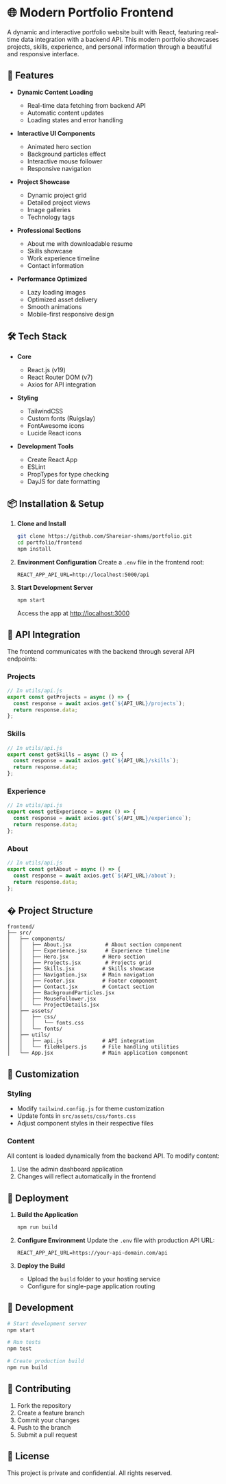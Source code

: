 # 🌐 Modern Portfolio Frontend

A dynamic and interactive portfolio website built with React, featuring real-time data integration with a backend API. This modern portfolio showcases projects, skills, experience, and personal information through a beautiful and responsive interface.

## 🚀 Features

- **Dynamic Content Loading**
  - Real-time data fetching from backend API
  - Automatic content updates
  - Loading states and error handling

- **Interactive UI Components**
  - Animated hero section
  - Background particles effect
  - Interactive mouse follower
  - Responsive navigation

- **Project Showcase**
  - Dynamic project grid
  - Detailed project views
  - Image galleries
  - Technology tags

- **Professional Sections**
  - About me with downloadable resume
  - Skills showcase
  - Work experience timeline
  - Contact information

- **Performance Optimized**
  - Lazy loading images
  - Optimized asset delivery
  - Smooth animations
  - Mobile-first responsive design

## 🛠️ Tech Stack

- **Core**
  - React.js (v19)
  - React Router DOM (v7)
  - Axios for API integration

- **Styling**
  - TailwindCSS
  - Custom fonts (Ruigslay)
  - FontAwesome icons
  - Lucide React icons

- **Development Tools**
  - Create React App
  - ESLint
  - PropTypes for type checking
  - DayJS for date formatting

## 📦 Installation & Setup

1. **Clone and Install**
   ```bash
   git clone https://github.com/Shareiar-shams/portfolio.git
   cd portfolio/frontend
   npm install
   ```

2. **Environment Configuration**
   Create a `.env` file in the frontend root:
   ```env
   REACT_APP_API_URL=http://localhost:5000/api
   ```

3. **Start Development Server**
   ```bash
   npm start
   ```
   Access the app at [http://localhost:3000](http://localhost:3000)

## 🔌 API Integration

The frontend communicates with the backend through several API endpoints:

### Projects
```javascript
// In utils/api.js
export const getProjects = async () => {
  const response = await axios.get(`${API_URL}/projects`);
  return response.data;
};
```

### Skills
```javascript
// In utils/api.js
export const getSkills = async () => {
  const response = await axios.get(`${API_URL}/skills`);
  return response.data;
};
```

### Experience
```javascript
// In utils/api.js
export const getExperience = async () => {
  const response = await axios.get(`${API_URL}/experience`);
  return response.data;
};
```

### About
```javascript
// In utils/api.js
export const getAbout = async () => {
  const response = await axios.get(`${API_URL}/about`);
  return response.data;
};
```

## � Project Structure

```
frontend/
├── src/
│   ├── components/
│   │   ├── About.jsx           # About section component
│   │   ├── Experience.jsx      # Experience timeline
│   │   ├── Hero.jsx           # Hero section
│   │   ├── Projects.jsx        # Projects grid
│   │   ├── Skills.jsx         # Skills showcase
│   │   ├── Navigation.jsx     # Main navigation
│   │   ├── Footer.jsx         # Footer component
│   │   ├── Contact.jsx        # Contact section
│   │   ├── BackgroundParticles.jsx
│   │   ├── MouseFollower.jsx
│   │   └── ProjectDetails.jsx
│   ├── assets/
│   │   ├── css/
│   │   │   └── fonts.css
│   │   └── fonts/
│   ├── utils/
│   │   ├── api.js             # API integration
│   │   └── fileHelpers.js     # File handling utilities
│   └── App.jsx                # Main application component
```

## 🎨 Customization

### Styling
- Modify `tailwind.config.js` for theme customization
- Update fonts in `src/assets/css/fonts.css`
- Adjust component styles in their respective files

### Content
All content is loaded dynamically from the backend API. To modify content:
1. Use the admin dashboard application
2. Changes will reflect automatically in the frontend

## 🚀 Deployment

1. **Build the Application**
   ```bash
   npm run build
   ```

2. **Configure Environment**
   Update the `.env` file with production API URL:
   ```env
   REACT_APP_API_URL=https://your-api-domain.com/api
   ```

3. **Deploy the Build**
   - Upload the `build` folder to your hosting service
   - Configure for single-page application routing

## 🔧 Development

```bash
# Start development server
npm start

# Run tests
npm test

# Create production build
npm run build
```

## 🤝 Contributing

1. Fork the repository
2. Create a feature branch
3. Commit your changes
4. Push to the branch
5. Submit a pull request

## 📝 License

This project is private and confidential. All rights reserved.
